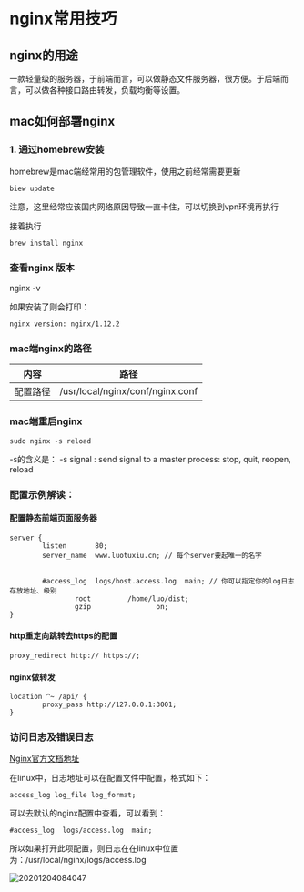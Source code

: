 # nginx常用技巧

## nginx的用途

一款轻量级的服务器，于前端而言，可以做静态文件服务器，很方便。于后端而言，可以做各种接口路由转发，负载均衡等设置。

## mac如何部署nginx

### 1. 通过homebrew安装

homebrew是mac端经常用的包管理软件，使用之前经常需要更新

```
biew update
```

注意，这里经常应该国内网络原因导致一直卡住，可以切换到vpn环境再执行

接着执行
```
brew install nginx
```

### 查看nginx 版本

nginx -v

如果安装了则会打印：

```
nginx version: nginx/1.12.2
```

### mac端nginx的路径

| 内容  | 路径 | 
| --- | --- | 
| 配置路径 |  /usr/local/nginx/conf/nginx.conf| 

### mac端重启nginx

```
sudo nginx -s reload
```

-s的含义是： -s signal     : send signal to a master process: stop, quit, reopen, reload

### 配置示例解读：

#### 配置静态前端页面服务器

```
server {
        listen       80;
        server_name  www.luotuxiu.cn; // 每个server要起唯一的名字


        #access_log  logs/host.access.log  main; // 你可以指定你的log日志存放地址、级别
				root         /home/luo/dist;
				gzip				on;
}
```

#### http重定向跳转去https的配置

```
proxy_redirect http:// https://;
```

#### nginx做转发

```
location ^~ /api/ {
		proxy_pass http://127.0.0.1:3001;
}
```

### 访问日志及错误日志

[Nginx官方文档地址](https://docs.nginx.com/nginx/admin-guide/monitoring/logging/)

在linux中，日志地址可以在配置文件中配置，格式如下：

```
access_log log_file log_format;
```

可以去默认的nginx配置中查看，可以看到：

```
#access_log  logs/access.log  main;
```

所以如果打开此项配置，则日志在在linux中位置为：/usr/local/nginx/logs/access.log


![20201204084047](http://qiniu.luotuxiu.cn/img/20201204084047.png)

